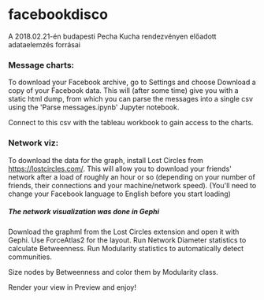 # facebookdisco
A 2018.02.21-én budapesti Pecha Kucha rendezvényen előadott adataelemzés forrásai

### Message charts:
To download your Facebook archive, go to Settings and choose Download a copy of your Facebook data.
This will (after some time) give you with a static html dump, from which you can parse the messages into a single csv using the 'Parse messages.ipynb' Jupyter notebook.

Connect to this csv with the tableau workbook to gain access to the charts.

### Network viz:
To download the data for the graph, install Lost Circles from https://lostcircles.com/. This will allow you to download your friends' network after a load of roughly an hour or so (depending on your number of friends, their connections and your machine/network speed).
(You'll need to change your Facebook language to English before you start loading)
##### The network visualization was done in Gephi
Download the graphml from the Lost Circles extension and open it with Gephi.
Use ForceAtlas2 for the layout.
Run Network Diameter statistics to calculate Betweenness. 
Run Modularity statistics to automatically detect communities.

Size nodes by Betweenness and color them by Modularity class.

Render your view in Preview and enjoy!
